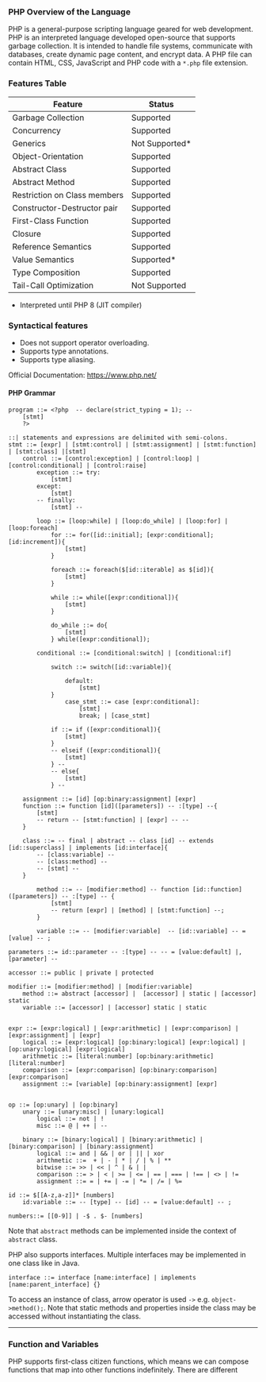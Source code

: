 ### PHP Overview of the Language
PHP is a general-purpose scripting language geared for web development. PHP is an interpreted language developed open-source that supports garbage collection. It is intended to handle file systems, communicate with databases, create dynamic page content, and encrypt data. A PHP file can contain HTML, CSS, JavaScript and PHP code with a `*.php` file extension.

### Features Table

| Feature                      | Status        |
|------------------------------|---------------|
| Garbage Collection           | Supported     |
| Concurrency                  | Supported     |
| Generics                     | Not Supported*|
| Object-Orientation           | Supported     |
| Abstract Class               | Supported     |
| Abstract Method              | Supported     |
| Restriction on Class members | Supported     |
| Constructor-Destructor pair  | Supported     |
| First-Class Function         | Supported     |
| Closure                      | Supported     |
| Reference Semantics          | Supported     |
| Value Semantics              | Supported*    |
| Type Composition             | Supported     |
| Tail-Call Optimization       | Not Supported |

- Interpreted until PHP 8 (JIT compiler)

### Syntactical features
- Does not support operator overloading. 
- Supports type annotations.
- Supports type aliasing.

Official Documentation: https://www.php.net/


#### PHP Grammar

```
program ::= <?php  -- declare(strict_typing = 1); -- 
    [stmt] 
    ?>

::| statements and expressions are delimited with semi-colons.
stmt ::= [expr] | [stmt:control] | [stmt:assignment] | [stmt:function] | [stmt:class] |[stmt]
	control ::= [control:exception] | [control:loop] | [control:conditional] | [control:raise]
		exception ::= try: 
			[stmt] 
		except:
			[stmt]
		-- finally: 
			[stmt] -- 

		loop ::= [loop:while] | [loop:do_while] | [loop:for] | [loop:foreach]
			for ::= for([id::initial]; [expr:conditional]; [id:increment]){
				[stmt]
            }

            foreach ::= foreach($[id::iterable] as $[id]){
                [stmt]
            }

			while ::= while([expr:conditional]){
                [stmt]
            }

            do_while ::= do{
                [stmt]
            } while([expr:conditional]);

		conditional ::= [conditional:switch] | [conditional:if] 

            switch ::= switch([id::variable]){
                
                default:
                    [stmt]
            }
                case_stmt ::= case [expr:conditional]:
                    [stmt]
                    break; | [case_stmt]
            
            if ::= if ([expr:conditional]){
                [stmt]
            }
            -- elseif ([expr:conditional]){
                [stmt]
            } --
            -- else{
                [stmt]
            } -- 

	assignment ::= [id] [op:binary:assignment] [expr]
	function ::= function [id]([parameters]) -- :[type] --{
		[stmt]
		-- return -- [stmt:function] | [expr] -- --
    }

	class ::= -- final | abstract -- class [id] -- extends [id::superclass] | implements [id:interface]{
        -- [class:variable] -- 
        -- [class:method] --
        -- [stmt] --  
    } 

        method ::= -- [modifier:method] -- function [id::function]([parameters]) -- :[type] -- {
            [stmt]
            -- return [expr] | [method] | [stmt:function] --;
        }

        variable ::= -- [modifier:variable]  -- [id::variable] -- = [value] -- ;

parameters ::= id::parameter -- :[type] -- -- = [value:default] |, [parameter] --

accessor ::= public | private | protected

modifier ::= [modifier:method] | [modifier:variable]
    method ::= abstract [accessor] |  [accessor] | static | [accessor] static
    variable ::= [accessor] | [accessor] static | static


expr ::= [expr:logical] | [expr:arithmetic] | [expr:comparison] | [expr:assignment] | [expr]
	logical ::= [expr:logical] [op:binary:logical] [expr:logical] | [op:unary:logical] [expr:logical]
    arithmetic ::= [literal:number] [op:binary:arithmetic] [literal:number] 
    comparison ::= [expr:comparison] [op:binary:comparison] [expr:comparison]
    assignment ::= [variable] [op:binary:assignment] [expr]


op ::= [op:unary] | [op:binary]
	unary ::= [unary:misc] | [unary:logical]
        logical ::= not | !
        misc ::= @ | ++ | --

	binary ::= [binary:logical] | [binary:arithmetic] | [binary:comparison] | [binary:assignment]
        logical ::= and | && | or | || | xor
        arithmetic ::=  + | - | * | / | % | ** 
		bitwise ::= >> | << | ^ | & | |
        comparison ::= > | < | >= | <= | == | === | !== | <> | !=
        assignment ::= = | += | -= | *= | /= | %= 

id ::= $[[A-z,a-z]]* [numbers]
    id:variable ::= -- [type] -- [id] -- = [value:default] -- ;

numbers::= [[0-9]] | -$ . $- [numbers]
```

Note that `abstract` methods can be implemented inside the context of `abstract` class.

PHP also supports interfaces. Multiple interfaces may be implemented in one class like in Java.
```
interface ::= interface [name:interface] | implements [name:parent_interface] {}
```
To access an instance of class, arrow operator is used `->` e.g. `object->method();`. Note that static methods and properties inside the class may be accessed without instantiating the class. 

---
### Function and Variables 

PHP supports first-class citizen functions, which means we can compose functions that map into other functions indefinitely. 
There are different 